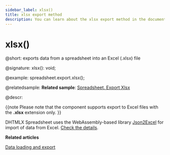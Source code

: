 ```yaml
---
sidebar_label: xlsx()
title: xlsx export method
description: You can learn about the xlsx export method in the documentation of the DHTMLX JavaScript Spreadsheet library. Browse developer guides and API reference, try out code examples and live demos, and download a free 30-day evaluation version of DHTMLX Spreadsheet.
---
```


# xlsx()

@short: exports data from a spreadsheet into an Excel (.xlsx) file

@signature: xlsx(): void;

@example:
spreadsheet.export.xlsx();

@relatedsample:
**Related sample**: [Spreadsheet. Export Xlsx](https://snippet.dhtmlx.com/btyo3j8s)

@descr:

{{note Please note that the component supports export to Excel files with the **.xlsx** extension only. }}

DHTMLX Spreadsheet uses the WebAssembly-based library [Json2Excel](https://github.com/dhtmlx/json2excel) for import of data from Excel. [Check the details](loading_data.md#exporting-data).

**Related articles**

[Data loading and export](loading_data.md)
